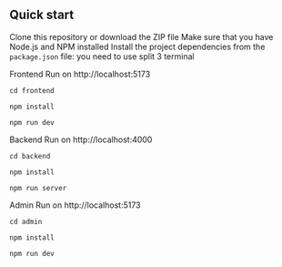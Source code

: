 ## Quick start

Clone this repository or download the ZIP file
Make sure that you have Node.js and NPM installed
Install the project dependencies from the `package.json` file:
you need to use split 3 terminal 

Frontend Run on http://localhost:5173

```
cd frontend
```

```
npm install
```

```
npm run dev
```

Backend Run on http://localhost:4000

```
cd backend
```

```
npm install
```

```
npm run server
```

Admin Run on http://localhost:5173

```
cd admin
```

```
npm install
```

```
npm run dev
```